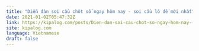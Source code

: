 ```yaml
---
title: "Diễn đàn soi cầu chôt số ngay hôm nay - soi cầu lô đề mới nhất"
date: 2021-01-02T05:47:32Z
link: https://kipalog.com/posts/Dien-dan-soi-cau-chot-so-ngay-hom-nay---soi-cau-lo-de-moi-nhat?utm_medium=RSS&utm_source=news.12bit.vn
site: kipalog.com
language: Vietnamese
draft: false
---
```

